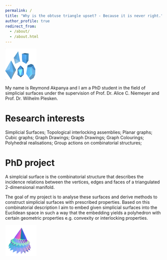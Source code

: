 ```yaml
---
permalink: /
title: "Why is the obtuse triangle upset? - Because it is never right."
author_profile: true
redirect_from: 
  - /about/
  - /about.html
---
```


<img src='/images/platonic_solids.png' width="100" height="100">

My name is Reymond Akpanya and I am a PhD student in the field of simplicial surfaces under the supervision of 
Prof. Dr. Alice C. Niemeyer and Prof. Dr. Wilhelm Plesken.

Research interests
======
Simplicial Surfaces; Topological interlocking assemblies; Planar graphs; Cubic graphs; Graph Drawings; 
Graph Drawings; Graph Colourings; Polyhedral realisations; Group actions on combinatorial structures;

PhD project
======
A simplcial surface is the combinatorial structure that describes the incidence relations between the vertices, edges 
and faces of a triangulated 2-dimensional manifold.

 The goal of my project is to analyse these surfaces and derive
methods to construct simplicial surfaces with prescribed properties. Based on this combinatorial description I aim to 
embed given simplicial surfaces into the Euclidean space in such a way that the embedding yields a polyhedron with 
certain geometric properties e.g. convexity or interlocking properties. 

<img src='/images/C23.png' width="100" height="100">
